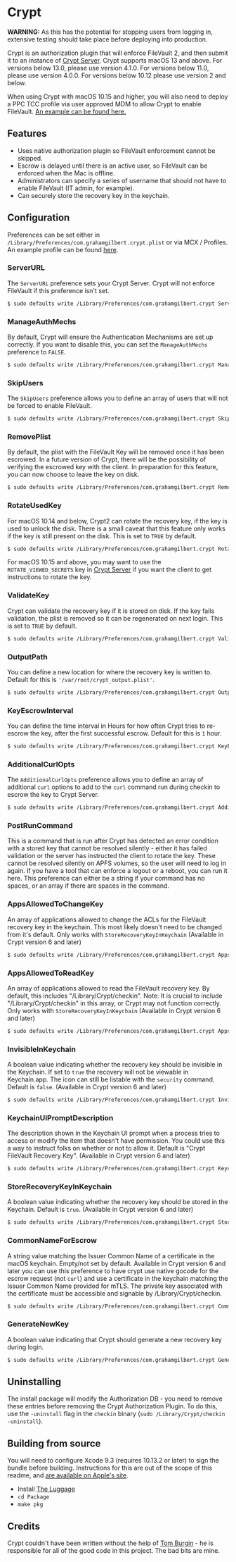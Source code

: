 # Crypt

**WARNING:** As this has the potential for stopping users from logging in, extensive testing should take place before deploying into production.

Crypt is an authorization plugin that will enforce FileVault 2, and then submit it to an instance of [Crypt Server](https://github.com/grahamgilbert/crypt-server). Crypt supports macOS 13 and above. For versions below 13.0, please use version 4.1.0. For versions below 11.0, please use version 4.0.0. For versions below 10.12 please use version 2 and below.

When using Crypt with macOS 10.15 and higher, you will also need to deploy a PPC TCC profile via user approved MDM to allow Crypt to enable FileVault. [An example can be found here.](https://github.com/grahamgilbert/crypt/blob/master/ppctcc_example.mobileconfig)

## Features

- Uses native authorization plugin so FileVault enforcement cannot be skipped.
- Escrow is delayed until there is an active user, so FileVault can be enforced when the Mac is offline.
- Administrators can specify a series of username that should not have to enable FileVault (IT admin, for example).
- Can securely store the recovery key in the keychain.

## Configuration

Preferences can be set either in `/Library/Preferences/com.grahamgilbert.crypt.plist` or via MCX / Profiles. An example profile can be found [here](https://github.com/grahamgilbert/crypt/blob/master/Example%20Crypt%20Profile.mobileconfig).

### ServerURL

The `ServerURL` preference sets your Crypt Server. Crypt will not enforce FileVault if this preference isn't set.

```bash
$ sudo defaults write /Library/Preferences/com.grahamgilbert.crypt ServerURL "https://crypt.example.com"
```

### ManageAuthMechs

By default, Crypt will ensure the Authentication Mechanisms are set up correctly. If you want to disable this, you can set the `ManageAuthMechs` preference to `FALSE`.

```bash
$ sudo defaults write /Library/Preferences/com.grahamgilbert.crypt ManageAuthMechs -bool FALSE
```

### SkipUsers

The `SkipUsers` preference allows you to define an array of users that will not be forced to enable FileVault.

```bash
$ sudo defaults write /Library/Preferences/com.grahamgilbert.crypt SkipUsers -array-add adminuser
```

### RemovePlist

By default, the plist with the FileVault Key will be removed once it has been escrowed. In a future version of Crypt, there will be the possibility of verifying the escrowed key with the client. In preparation for this feature, you can now choose to leave the key on disk.

```bash
$ sudo defaults write /Library/Preferences/com.grahamgilbert.crypt RemovePlist -bool FALSE
```

### RotateUsedKey

For macOS 10.14 and below, Crypt2 can rotate the recovery key, if the key is used to unlock the disk. There is a small caveat that this feature only works if the key is still present on the disk. This is set to `TRUE` by default.

```bash
$ sudo defaults write /Library/Preferences/com.grahamgilbert.crypt RotateUsedKey -bool FALSE
```

For macOS 10.15 and above, you may want to use the `ROTATE_VIEWED_SECRETS` key in [Crypt Server](https://github.com/grahamgilbert/Crypt-Server#settings) if you want the client to get instructions to rotate the key.

### ValidateKey

Crypt can validate the recovery key if it is stored on disk. If the key fails validation, the plist is removed so it can be regenerated on next login. This is set to `TRUE` by default.

```bash
$ sudo defaults write /Library/Preferences/com.grahamgilbert.crypt ValidateKey -bool FALSE
```

### OutputPath

You can define a new location for where the recovery key is written to. Default for this is `'/var/root/crypt_output.plist'`.

```bash
$ sudo defaults write /Library/Preferences/com.grahamgilbert.crypt OutputPath "/path/to/different/location"
```

### KeyEscrowInterval

You can define the time interval in Hours for how often Crypt tries to re-escrow the key, after the first successful escrow. Default for this is `1` hour.

```bash
$ sudo defaults write /Library/Preferences/com.grahamgilbert.crypt KeyEscrowInterval -int 2
```

### AdditionalCurlOpts

The `AdditionalCurlOpts` preference allows you to define an array of additional `curl` options to add to the `curl` command run during checkin to escrow the key to Crypt Server.

```bash
$ sudo defaults write /Library/Preferences/com.grahamgilbert.crypt AdditionalCurlOpts -array-add "--tlsv1.3"
```

### PostRunCommand

This is a command that is run after Crypt has detected an error condition with a stored key that cannot be resolved silently - either it has failed validation or the server has instructed the client to rotate the key. These cannot be resolved silently on APFS volumes, so the user will need to log in again. If you have a tool that can enforce a logout or a reboot, you can run it here. This preference can either be a string if your command has no spaces, or an array if there are spaces in the command.

### AppsAllowedToChangeKey

An array of applications allowed to change the ACLs for the FileVault recovery key in the keychain. This most likely doesn't need to be changed from it's default. Only works with `StoreRecoveryKeyInKeychain` (Available in Crypt version 6 and later)

```bash
$ sudo defaults write /Library/Preferences/com.grahamgilbert.crypt AppsAllowedToChangeKey -array "/path/to/app1" "/path/to/app2"
```

### AppsAllowedToReadKey

An array of applications allowed to read the FileVault recovery key. By default, this includes "/Library/Crypt/checkin". Note: It is crucial to include "/Library/Crypt/checkin" in this array, or Crypt may not function correctly. Only works with `StoreRecoveryKeyInKeychain` (Available in Crypt version 6 and later)

```bash
$ sudo defaults write /Library/Preferences/com.grahamgilbert.crypt AppsAllowedToReadKey -array "/Library/Crypt/checkin" "/path/to/custom/app"
```

### InvisibleInKeychain

A boolean value indicating whether the recovery key should be invisible in the Keychain. If set to `true` the recovery will not be viewable in Keychain.app. The icon can still be listable with the `security` command. Default is `false`. (Available in Crypt version 6 and later)

```bash
$ sudo defaults write /Library/Preferences/com.grahamgilbert.crypt InvisibleInKeychain -bool TRUE
```

### KeychainUIPromptDescription

The description shown in the Keychain UI prompt when a process tries to access or modify the item that doesn't have permission. You could use this a way to instruct folks on whether or not to allow it. Default is "Crypt FileVault Recovery Key". (Available in Crypt version 6 and later)

```bash
$ sudo defaults write /Library/Preferences/com.grahamgilbert.crypt KeychainUIPromptDescription -string "Custom FileVault Recovery Key Description"
```

### StoreRecoveryKeyInKeychain

A boolean value indicating whether the recovery key should be stored in the Keychain. Default is `true`. (Available in Crypt version 6 and later)

```bash
$ sudo defaults write /Library/Preferences/com.grahamgilbert.crypt StoreRecoveryKeyInKeychain -bool FALSE
```

### CommonNameForEscrow

A string value matching the Issuer Common Name of a certificate in the macOS keychain. Empty/not set by default. Available in Crypt version 6 and later you can use this preference to have crypt use native gocode for the escrow request (not `curl`) and use a certificate in the keychain matching the Issuer Common Name provided for mTLS. The private key associated with the certificate must be accessible and signable by /Library/Crypt/checkin.

```bash
$ sudo defaults write /Library/Preferences/com.grahamgilbert.crypt CommonNameForEscrow -string "Custom Common Name"
```

### GenerateNewKey

A boolean value indicating that Crypt should generate a new recovery key during login.

```bash
$ sudo defaults write /Library/Preferences/com.grahamgilbert.crypt GenerateNewKey -bool TRUE
```

## Uninstalling

The install package will modify the Authorization DB - you need to remove these entries before removing the Crypt Authorization Plugin. To do this, use the `-uninstall` flag in the `checkin` binary (`sudo /Library/Crypt/checkin -uninstall`).

## Building from source

You will need to configure Xcode 9.3 (requires 10.13.2 or later) to sign the bundle before building. Instructions for this are out of the scope of this readme, and [are available on Apple's site](https://developer.apple.com/support/code-signing/).

- Install [The Luggage](https://github.com/unixorn/luggage)
- `cd Package`
- `make pkg`

## Credits

Crypt couldn't have been written without the help of [Tom Burgin](https://github.com/tburgin) - he is responsible for all of the good code in this project. The bad bits are mine.
